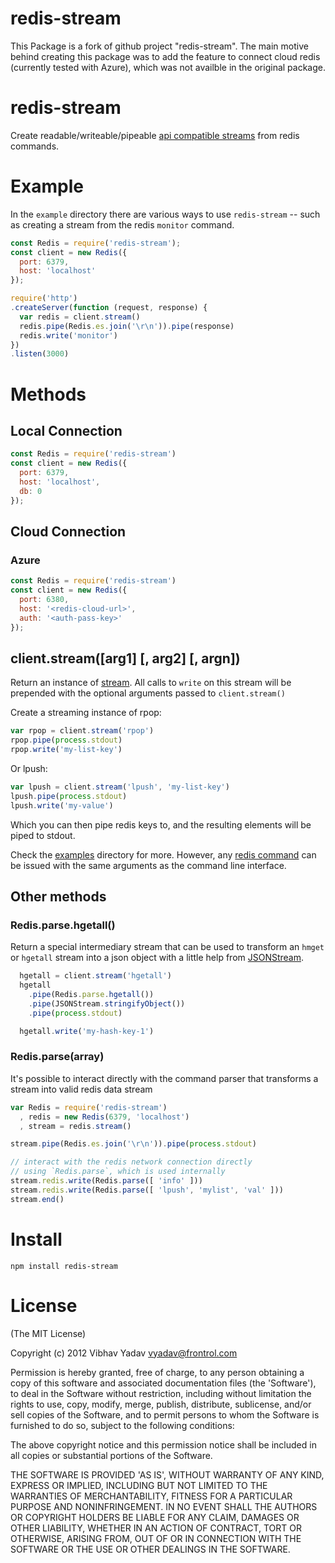 # redis-stream

This Package is a fork of github project "redis-stream". The main motive behind creating this package was to add the feature to connect cloud redis (currently tested with Azure), which was not availble in the original package.

# redis-stream

Create readable/writeable/pipeable [api compatible streams](http://nodejs.org/api/stream.html) from redis commands.

# Example

In the `example` directory there are various ways to use `redis-stream` -- such as creating a stream from the redis `monitor` command.

``` js
const Redis = require('redis-stream');
const client = new Redis({
  port: 6379, 
  host: 'localhost'
});

require('http')
.createServer(function (request, response) {
  var redis = client.stream()
  redis.pipe(Redis.es.join('\r\n')).pipe(response)
  redis.write('monitor')
})
.listen(3000)
```

# Methods

## Local Connection
``` js
const Redis = require('redis-stream')
const client = new Redis({
  port: 6379, 
  host: 'localhost', 
  db: 0
});
```

## Cloud Connection

### Azure
``` js
const Redis = require('redis-stream')
const client = new Redis({
  port: 6380, 
  host: '<redis-cloud-url>', 
  auth: '<auth-pass-key>'
});
```

## client.stream([arg1] [, arg2] [, argn])
Return an instance of [stream](http://nodejs.org/api/streams.html). All calls to `write` on this stream will be prepended with the optional arguments passed to `client.stream()`

Create a streaming instance of rpop:

``` js
var rpop = client.stream('rpop')
rpop.pipe(process.stdout)
rpop.write('my-list-key')
```

Or lpush:

``` js
var lpush = client.stream('lpush', 'my-list-key')
lpush.pipe(process.stdout)
lpush.write('my-value')
```

Which you can then pipe redis keys to, and the resulting elements will be piped to stdout.

Check the [examples](https://github.com/tblobaum/redis-stream/tree/master/example) directory for more. However, any [redis command](http://redis.io/commands) can be issued with the same arguments as the command line interface.

## Other methods

### Redis.parse.hgetall()

Return a special intermediary stream that can be used to transform an `hmget` or `hgetall` stream into a json object with a little help from [JSONStream](https://github.com/dominictarr/JSONStream).

``` js
  hgetall = client.stream('hgetall')
  hgetall
    .pipe(Redis.parse.hgetall())
    .pipe(JSONStream.stringifyObject())
    .pipe(process.stdout)

  hgetall.write('my-hash-key-1')
```

### Redis.parse(array)
It's possible to interact directly with the command parser that transforms a stream into valid redis data stream

``` js
var Redis = require('redis-stream')
  , redis = new Redis(6379, 'localhost')
  , stream = redis.stream()

stream.pipe(Redis.es.join('\r\n')).pipe(process.stdout)

// interact with the redis network connection directly
// using `Redis.parse`, which is used internally
stream.redis.write(Redis.parse([ 'info' ]))
stream.redis.write(Redis.parse([ 'lpush', 'mylist', 'val' ]))
stream.end()
```

# Install

`npm install redis-stream`

# License

(The MIT License)

Copyright (c) 2012 Vibhav Yadav <vyadav@frontrol.com>

Permission is hereby granted, free of charge, to any person obtaining
a copy of this software and associated documentation files (the
'Software'), to deal in the Software without restriction, including
without limitation the rights to use, copy, modify, merge, publish,
distribute, sublicense, and/or sell copies of the Software, and to
permit persons to whom the Software is furnished to do so, subject to
the following conditions:

The above copyright notice and this permission notice shall be
included in all copies or substantial portions of the Software.

THE SOFTWARE IS PROVIDED 'AS IS', WITHOUT WARRANTY OF ANY KIND,
EXPRESS OR IMPLIED, INCLUDING BUT NOT LIMITED TO THE WARRANTIES OF
MERCHANTABILITY, FITNESS FOR A PARTICULAR PURPOSE AND NONINFRINGEMENT.
IN NO EVENT SHALL THE AUTHORS OR COPYRIGHT HOLDERS BE LIABLE FOR ANY
CLAIM, DAMAGES OR OTHER LIABILITY, WHETHER IN AN ACTION OF CONTRACT,
TORT OR OTHERWISE, ARISING FROM, OUT OF OR IN CONNECTION WITH THE
SOFTWARE OR THE USE OR OTHER DEALINGS IN THE SOFTWARE.